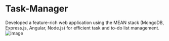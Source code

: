 # Task-Manager
Developed a feature-rich web application using the MEAN stack (MongoDB, Express.js, Angular, Node.js) for efficient task and to-do list management.
![image](https://github.com/jazzveee/Task-Manager/assets/93050595/67836e50-794f-4df8-a87d-85e98f81c849)

